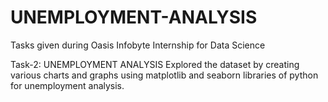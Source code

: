 # UNEMPLOYMENT-ANALYSIS
Tasks given during Oasis Infobyte Internship for Data Science

Task-2: UNEMPLOYMENT ANALYSIS Explored the dataset by creating various charts and graphs using matplotlib and seaborn libraries of python for unemployment analysis.
